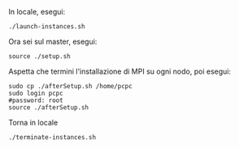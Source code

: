 In locale, esegui:
```
./launch-instances.sh
```

Ora sei sul master, esegui:
```
source ./setup.sh
```

Aspetta che termini l'installazione di MPI su ogni nodo, poi esegui:
```
sudo cp ./afterSetup.sh /home/pcpc
sudo login pcpc
#password: root
source ./afterSetup.sh
```

Torna in locale
```
./terminate-instances.sh
```
